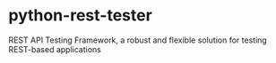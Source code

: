 # python-rest-tester
REST API Testing Framework, a robust and flexible solution for testing REST-based applications

